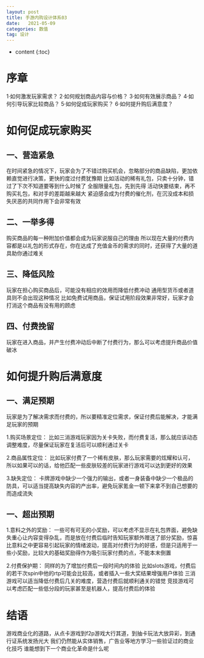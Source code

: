 ```yaml
---
layout: post
title: 手游内购设计体系03
date:   2021-05-09
categories: 数值
tag: 设计
---
```


* content
{:toc}


序章			
====================================
1·如何激发玩家需求？
2·如何规划商品内容与价格？
3·如何有效展示商品？
4·如何引导玩家比较商品？
5·如何促成玩家购买？
6·如何提升购后满意度？


# 如何促成玩家购买  
## 一、营造紧急
在时间紧急的情况下，玩家会为了不错过购买机会，忽略部分的商品缺陷，更加依赖直觉进行决策，更快的度过付费犹豫期
比如活动的稀有礼包，只卖十分钟，错过了下次不知道要等到什么时候了
全服限量礼包，先到先得
活动快要结束，再不购买礼包，和对手的差距越来越大
紧迫感会成为付费的催化剂，在沉没成本和损失厌恶的共同作用下会非常有效

## 二、一举多得
购买商品的每一种附加价值都会成为玩家说服自己的理由
所以现在大量的付费内容都是以礼包的形式存在，你在达成了充值金币的需求的同时，还获得了大量的道具助你通过难关

## 三、降低风险
玩家在担心购买商品后，可能没有相应的效用而降低付费冲动
通用型货币或者道具则不会出现这种情况
比如免费试用商品，保证试用阶段效果非常好，玩家才会打消这个商品有没有用的顾虑

## 四、付费挽留
玩家在进入商品，并产生付费冲动后中断了付费行为，那么可以考虑提升商品价值破冰



# 如何提升购后满意度
## 一、满足预期
玩家是为了解决需求而付费的，所以要精准定位需求，保证付费后能解决，才能满足玩家的预期

1.购买场景定位：
比如三消游戏玩家因为关卡失败，而付费复活，那么就应该动态调整难度，尽量保证玩家在复活后可以顺利通过关卡

2.商品属性定位：
比如玩家付费了一个稀有皮肤，那么玩家需要的炫耀和认可，所以如果可以的话，给他匹配一些皮肤较差的玩家进行游戏可以达到更好的效果

3.缺失定位：
卡牌游戏中缺少一个强力的输出，或者一身装备中缺少一个极品的防具，可以适当提高缺失内容的产出率，避免玩家氪金一顿下来拿不到自己想要的而造成流失

## 一、超出预期
1.意料之外的奖励：
一些可有可无的小奖励，可以考虑不显示在礼包界面，避免缺失重心让内容变得杂乱，而是放在付费后临时告知玩家额外赠送了部分奖励，惊喜比意料之中更容易引起玩家的情绪波动，提高对付费行为的好感，但是只适用于一些小奖励，比较大的基础奖励得作为吸引玩家付费的点，不能本末倒置

2.付费保护期：
同样的为了增加付费后一段时间内的体验
比如slots游戏，付费后的若干次spin中他的rtp可能会比较高，或者插入一些大奖结果增强用户体验
三消游戏可以适当降低付费后几关的难度，营造付费后就顺利通关的错觉
竞技游戏可以考虑匹配一些低分段的玩家甚至是机器人，提高付费后的体验



# 结语
游戏商业化的道路，从点卡游戏到f2p游戏大行其道，到抽卡玩法大放异彩，到通行证系统发扬光大
我们仍然能从实体销售，广告业等地方学习一些验证过的商业化技巧
谁能想到下一个商业化革命是什么呢
